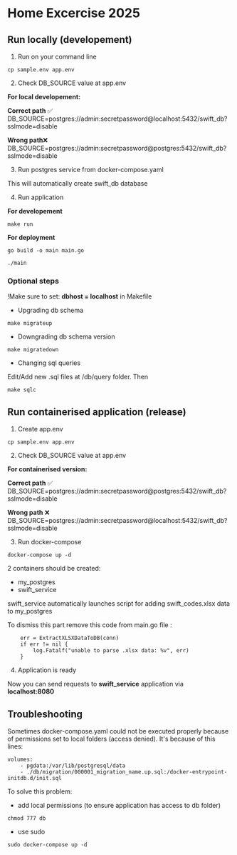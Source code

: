 # Home Excercise 2025

## Run locally (developement)
1. Run on your command line
```
cp sample.env app.env
```

2. Check DB_SOURCE value at app.env

**For local developement:**

**Correct path**
✅ DB_SOURCE=postgres://admin:secretpassword@localhost:5432/swift_db?sslmode=disable

**Wrong path**❌ DB_SOURCE=postgres://admin:secretpassword@postgres:5432/swift_db?sslmode=disable


3. Run postgres service from docker-compose.yaml

This will automatically create swift_db database

4. Run application

**For developement**
```
make run
```

**For deployment**
```
go build -o main main.go
```
```
./main
```

### Optional steps

!Make sure to set:
**dbhost = localhost** in Makefile

- Upgrading db schema
```
make migrateup
```

- Downgrading db schema version
```
make migratedown
```

- Changing sql queries

Edit/Add new .sql files at /db/query folder. Then

```
make sqlc
```


## Run containerised application (release)
1. Create app.env
```
cp sample.env app.env
```

2. Check DB_SOURCE value at app.env

**For containerised version:**

**Correct path**
✅ DB_SOURCE=postgres://admin:secretpassword@postgres:5432/swift_db?sslmode=disable

**Wrong path** 
❌ DB_SOURCE=postgres://admin:secretpassword@localhost:5432/swift_db?sslmode=disable

3. Run docker-compose
```
docker-compose up -d
```
2 containers should be created:
- my_postgres
- swift_service

swift_service automatically launches script for adding swift_codes.xlsx data to my_postgres

To dismiss this part remove this code from main.go file :
```
	err = ExtractXLSXDataToDB(conn)
	if err != nil {
		log.Fatalf("unable to parse .xlsx data: %v", err)
	}
```

4. Application is ready

Now you can send requests to **swift_service** application via **localhost:8080**

## Troubleshooting

Sometimes docker-compose.yaml could not be executed properly because of permissions set to local folders (access denied). It's because of this lines:

```
volumes:
    - pgdata:/var/lib/postgresql/data
    - ./db/migration/000001_migration_name.up.sql:/docker-entrypoint-initdb.d/init.sql
```

To solve this problem:
- add local permissions (to ensure application has access to db folder)
```
chmod 777 db
```
- use sudo
```
sudo docker-compose up -d
```

